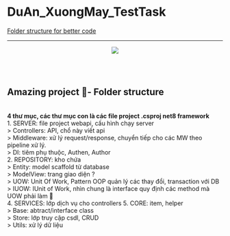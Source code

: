 # DuAn_XuongMay_TestTask 
[Folder structure for better code](https://www.webdevtutor.net/blog/c-sharp-web-api-folder-structure)
<hr>
<p align="center"><img src="https://github.com/user-attachments/assets/4ddea864-215b-4bb9-8055-0202d9c05eed"/></p>
<br>
<br>
<h2 color="orange">Amazing project 🥇- Folder structure</h2>
<br>
<b>4 thư mục, các thư mục con là các file project .csproj net8 framework</b><br>
1. SERVER: file project webapi, cấu hình chạy server<br>
  > Controllers: API, chổ này viết api<br>
  > Middleware: xử lý request/response, chuyển tiếp cho các MW theo pipeline xử lý.<br>
  > DI: tiêm phụ thuộc, Authen, Author<br>
2. REPOSITORY: kho chứa<br>
  > Entity: model scaffold từ database<br>
  > ModelView: trang giao diện ?<br>
  > UOW: Unit Of Work, Pattern OOP quản lý các thay đổi, transaction với DB<br>
  > IUOW: IUnit of Work, nhìn chung là interface quy định các method mà UOW phải làm 🤠<br>
4. SERVICES: lớp dịch vụ cho controllers
5. CORE: item, helper<br>
  > Base: abtract/interface class<br>
  > Store: lớp truy cập csdl, CRUD<br>
  > Utils: xử lý dữ liệu

